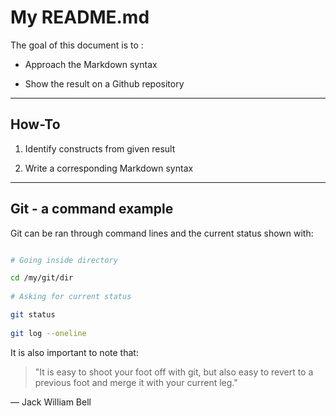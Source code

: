 # My README.md
 
The goal of this document is to :
 
- Approach the Markdown syntax

- Show the result on a Github repository
 
---
 
## How-To
 
1. Identify constructs from given result  

2. Write a corresponding Markdown syntax  
 
---
 
## Git - a command example
 
Git can be ran through command lines and the current status shown with:
 
```bash

# Going inside directory

cd /my/git/dir
 
# Asking for current status

git status
 
git log --oneline

```

It is also important to note that:
 
> "It is easy to shoot your foot off with git, but also easy to revert to a previous foot and merge it with your current leg."
>
— Jack William Bell